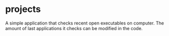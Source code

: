 # projects
A simple application that checks recent open executables on computer.
The amount of last applications it checks can be modified in the code.
